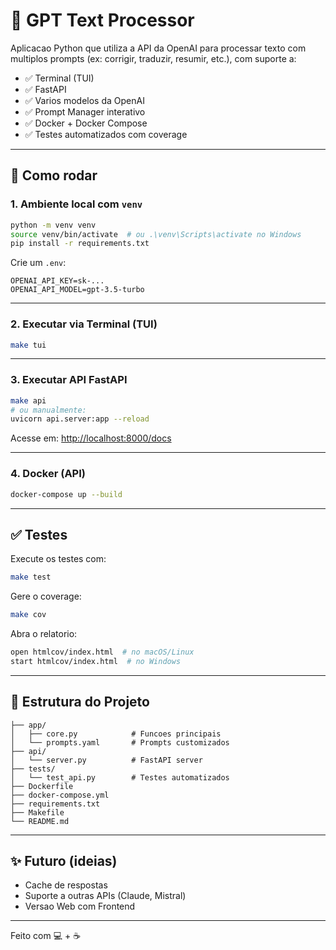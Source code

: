 # 🧠 GPT Text Processor

Aplicacao Python que utiliza a API da OpenAI para processar texto com multiplos prompts (ex: corrigir, traduzir, resumir, etc.), com suporte a:

- ✅ Terminal (TUI)
- ✅ FastAPI
- ✅ Varios modelos da OpenAI
- ✅ Prompt Manager interativo
- ✅ Docker + Docker Compose
- ✅ Testes automatizados com coverage

---

## 🚀 Como rodar

### 1. Ambiente local com `venv`

```bash
python -m venv venv
source venv/bin/activate  # ou .\venv\Scripts\activate no Windows
pip install -r requirements.txt
```

Crie um `.env`:

```env
OPENAI_API_KEY=sk-...
OPENAI_API_MODEL=gpt-3.5-turbo
```

---

### 2. Executar via Terminal (TUI)

```bash
make tui
```

---

### 3. Executar API FastAPI

```bash
make api
# ou manualmente:
uvicorn api.server:app --reload
```

Acesse em: [http://localhost:8000/docs](http://localhost:8000/docs)

---

### 4. Docker (API)

```bash
docker-compose up --build
```

---

## ✅ Testes

Execute os testes com:

```bash
make test
```

Gere o coverage:

```bash
make cov
```

Abra o relatorio:

```bash
open htmlcov/index.html  # no macOS/Linux
start htmlcov/index.html  # no Windows
```

---

## 📁 Estrutura do Projeto

```text
├── app/
│   ├── core.py            # Funcoes principais
│   └── prompts.yaml       # Prompts customizados
├── api/
│   └── server.py          # FastAPI server
├── tests/
│   └── test_api.py        # Testes automatizados
├── Dockerfile
├── docker-compose.yml
├── requirements.txt
├── Makefile
└── README.md
```

---

## ✨ Futuro (ideias)

- Cache de respostas
- Suporte a outras APIs (Claude, Mistral)
- Versao Web com Frontend

---

Feito com 💻 + ☕
